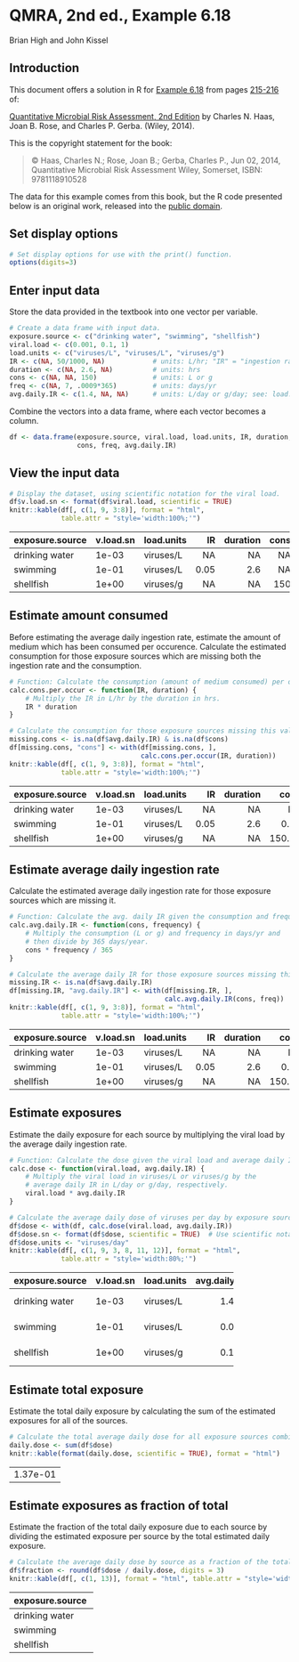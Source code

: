 # QMRA, 2nd ed., Example 6.18
Brian High and John Kissel  

## Introduction

This document offers a solution in R for [Example 6.18](images/ex0618.png) from pages 
[215-216](https://onlinelibrary.wiley.com/doi/pdf/10.1002/9781118910030.ch6#page=57) of:

[Quantitative Microbial Risk Assessment, 2nd Edition](http://www.wiley.com/WileyCDA/WileyTitle/productCd-1118145291,subjectCd-CH20.html) 
by Charles N. Haas, Joan B. Rose, and Charles P. Gerba. (Wiley, 2014).

This is the copyright statement for the book:

> © Haas, Charles N.; Rose, Joan B.; Gerba, Charles P., Jun 02, 2014, 
> Quantitative Microbial Risk Assessment Wiley, Somerset, ISBN: 9781118910528

The data for this example comes from this book, but the R code presented below 
is an original work, released into the 
[public domain](https://creativecommons.org/publicdomain/zero/1.0/).

## Set display options


```r
# Set display options for use with the print() function.
options(digits=3)
```

## Enter input data

Store the data provided in the textbook into one vector per variable. 


```r
# Create a data frame with input data.
exposure.source <- c("drinking water", "swimming", "shellfish")
viral.load <- c(0.001, 0.1, 1)
load.units <- c("viruses/L", "viruses/L", "viruses/g")
IR <- c(NA, 50/1000, NA)            # units: L/hr; "IR" = "ingestion rate"
duration <- c(NA, 2.6, NA)          # units: hrs
cons <- c(NA, NA, 150)              # units: L or g
freq <- c(NA, 7, .0009*365)         # units: days/yr
avg.daily.IR <- c(1.4, NA, NA)      # units: L/day or g/day; see: load.units
```

Combine the vectors into a data frame, where each vector becomes a column.


```r
df <- data.frame(exposure.source, viral.load, load.units, IR, duration, 
                 cons, freq, avg.daily.IR)
```

## View the input data


```r
# Display the dataset, using scientific notation for the viral load.
df$v.load.sn <- format(df$viral.load, scientific = TRUE)
knitr::kable(df[, c(1, 9, 3:8)], format = "html", 
             table.attr = "style='width:100%;'")
```

<table style='width:100%;'>
 <thead>
  <tr>
   <th style="text-align:left;"> exposure.source </th>
   <th style="text-align:left;"> v.load.sn </th>
   <th style="text-align:left;"> load.units </th>
   <th style="text-align:right;"> IR </th>
   <th style="text-align:right;"> duration </th>
   <th style="text-align:right;"> cons </th>
   <th style="text-align:right;"> freq </th>
   <th style="text-align:right;"> avg.daily.IR </th>
  </tr>
 </thead>
<tbody>
  <tr>
   <td style="text-align:left;"> drinking water </td>
   <td style="text-align:left;"> 1e-03 </td>
   <td style="text-align:left;"> viruses/L </td>
   <td style="text-align:right;"> NA </td>
   <td style="text-align:right;"> NA </td>
   <td style="text-align:right;"> NA </td>
   <td style="text-align:right;"> NA </td>
   <td style="text-align:right;"> 1.4 </td>
  </tr>
  <tr>
   <td style="text-align:left;"> swimming </td>
   <td style="text-align:left;"> 1e-01 </td>
   <td style="text-align:left;"> viruses/L </td>
   <td style="text-align:right;"> 0.05 </td>
   <td style="text-align:right;"> 2.6 </td>
   <td style="text-align:right;"> NA </td>
   <td style="text-align:right;"> 7.000 </td>
   <td style="text-align:right;"> NA </td>
  </tr>
  <tr>
   <td style="text-align:left;"> shellfish </td>
   <td style="text-align:left;"> 1e+00 </td>
   <td style="text-align:left;"> viruses/g </td>
   <td style="text-align:right;"> NA </td>
   <td style="text-align:right;"> NA </td>
   <td style="text-align:right;"> 150 </td>
   <td style="text-align:right;"> 0.328 </td>
   <td style="text-align:right;"> NA </td>
  </tr>
</tbody>
</table>

## Estimate amount consumed

Before estimating the average daily ingestion rate, estimate the amount
of medium which has been consumed per occurence. Calculate the estimated 
consumption for those exposure sources which are missing both the ingestion 
rate and the consumption.


```r
# Function: Calculate the consumption (amount of medium consumed) per occurence.
calc.cons.per.occur <- function(IR, duration) {
    # Multiply the IR in L/hr by the duration in hrs.
    IR * duration
}

# Calculate the consumption for those exposure sources missing this value.
missing.cons <- is.na(df$avg.daily.IR) & is.na(df$cons)
df[missing.cons, "cons"] <- with(df[missing.cons, ], 
                                 calc.cons.per.occur(IR, duration))
knitr::kable(df[, c(1, 9, 3:8)], format = "html", 
             table.attr = "style='width:100%;'")
```

<table style='width:100%;'>
 <thead>
  <tr>
   <th style="text-align:left;"> exposure.source </th>
   <th style="text-align:left;"> v.load.sn </th>
   <th style="text-align:left;"> load.units </th>
   <th style="text-align:right;"> IR </th>
   <th style="text-align:right;"> duration </th>
   <th style="text-align:right;"> cons </th>
   <th style="text-align:right;"> freq </th>
   <th style="text-align:right;"> avg.daily.IR </th>
  </tr>
 </thead>
<tbody>
  <tr>
   <td style="text-align:left;"> drinking water </td>
   <td style="text-align:left;"> 1e-03 </td>
   <td style="text-align:left;"> viruses/L </td>
   <td style="text-align:right;"> NA </td>
   <td style="text-align:right;"> NA </td>
   <td style="text-align:right;"> NA </td>
   <td style="text-align:right;"> NA </td>
   <td style="text-align:right;"> 1.4 </td>
  </tr>
  <tr>
   <td style="text-align:left;"> swimming </td>
   <td style="text-align:left;"> 1e-01 </td>
   <td style="text-align:left;"> viruses/L </td>
   <td style="text-align:right;"> 0.05 </td>
   <td style="text-align:right;"> 2.6 </td>
   <td style="text-align:right;"> 0.13 </td>
   <td style="text-align:right;"> 7.000 </td>
   <td style="text-align:right;"> NA </td>
  </tr>
  <tr>
   <td style="text-align:left;"> shellfish </td>
   <td style="text-align:left;"> 1e+00 </td>
   <td style="text-align:left;"> viruses/g </td>
   <td style="text-align:right;"> NA </td>
   <td style="text-align:right;"> NA </td>
   <td style="text-align:right;"> 150.00 </td>
   <td style="text-align:right;"> 0.328 </td>
   <td style="text-align:right;"> NA </td>
  </tr>
</tbody>
</table>

## Estimate average daily ingestion rate

Calculate the estimated average daily ingestion rate for those exposure sources 
which are missing it.


```r
# Function: Calculate the avg. daily IR given the consumption and frequency.
calc.avg.daily.IR <- function(cons, frequency) {
    # Multiply the consumption (L or g) and frequency in days/yr and 
    # then divide by 365 days/year.
    cons * frequency / 365
}

# Calculate the average daily IR for those exposure sources missing this value.
missing.IR <- is.na(df$avg.daily.IR)
df[missing.IR, "avg.daily.IR"] <- with(df[missing.IR, ], 
                                       calc.avg.daily.IR(cons, freq))
knitr::kable(df[, c(1, 9, 3:8)], format = "html", 
             table.attr = "style='width:100%;'")
```

<table style='width:100%;'>
 <thead>
  <tr>
   <th style="text-align:left;"> exposure.source </th>
   <th style="text-align:left;"> v.load.sn </th>
   <th style="text-align:left;"> load.units </th>
   <th style="text-align:right;"> IR </th>
   <th style="text-align:right;"> duration </th>
   <th style="text-align:right;"> cons </th>
   <th style="text-align:right;"> freq </th>
   <th style="text-align:right;"> avg.daily.IR </th>
  </tr>
 </thead>
<tbody>
  <tr>
   <td style="text-align:left;"> drinking water </td>
   <td style="text-align:left;"> 1e-03 </td>
   <td style="text-align:left;"> viruses/L </td>
   <td style="text-align:right;"> NA </td>
   <td style="text-align:right;"> NA </td>
   <td style="text-align:right;"> NA </td>
   <td style="text-align:right;"> NA </td>
   <td style="text-align:right;"> 1.400 </td>
  </tr>
  <tr>
   <td style="text-align:left;"> swimming </td>
   <td style="text-align:left;"> 1e-01 </td>
   <td style="text-align:left;"> viruses/L </td>
   <td style="text-align:right;"> 0.05 </td>
   <td style="text-align:right;"> 2.6 </td>
   <td style="text-align:right;"> 0.13 </td>
   <td style="text-align:right;"> 7.000 </td>
   <td style="text-align:right;"> 0.002 </td>
  </tr>
  <tr>
   <td style="text-align:left;"> shellfish </td>
   <td style="text-align:left;"> 1e+00 </td>
   <td style="text-align:left;"> viruses/g </td>
   <td style="text-align:right;"> NA </td>
   <td style="text-align:right;"> NA </td>
   <td style="text-align:right;"> 150.00 </td>
   <td style="text-align:right;"> 0.328 </td>
   <td style="text-align:right;"> 0.135 </td>
  </tr>
</tbody>
</table>

## Estimate exposures

Estimate the daily exposure for each source by multiplying the viral load by 
the average daily ingestion rate.


```r
# Function: Calculate the dose given the viral load and average daily IR.
calc.dose <- function(viral.load, avg.daily.IR) {
    # Multiply the viral load in viruses/L or viruses/g by the 
    # average daily IR in L/day or g/day, respectively.
    viral.load * avg.daily.IR
}

# Calculate the average daily dose of viruses per day by exposure source.
df$dose <- with(df, calc.dose(viral.load, avg.daily.IR))
df$dose.sn <- format(df$dose, scientific = TRUE)  # Use scientific notation.
df$dose.units <- "viruses/day"
knitr::kable(df[, c(1, 9, 3, 8, 11, 12)], format = "html", 
             table.attr = "style='width:80%;'")
```

<table style='width:80%;'>
 <thead>
  <tr>
   <th style="text-align:left;"> exposure.source </th>
   <th style="text-align:left;"> v.load.sn </th>
   <th style="text-align:left;"> load.units </th>
   <th style="text-align:right;"> avg.daily.IR </th>
   <th style="text-align:left;"> dose.sn </th>
   <th style="text-align:left;"> dose.units </th>
  </tr>
 </thead>
<tbody>
  <tr>
   <td style="text-align:left;"> drinking water </td>
   <td style="text-align:left;"> 1e-03 </td>
   <td style="text-align:left;"> viruses/L </td>
   <td style="text-align:right;"> 1.400 </td>
   <td style="text-align:left;"> 1.40e-03 </td>
   <td style="text-align:left;"> viruses/day </td>
  </tr>
  <tr>
   <td style="text-align:left;"> swimming </td>
   <td style="text-align:left;"> 1e-01 </td>
   <td style="text-align:left;"> viruses/L </td>
   <td style="text-align:right;"> 0.002 </td>
   <td style="text-align:left;"> 2.49e-04 </td>
   <td style="text-align:left;"> viruses/day </td>
  </tr>
  <tr>
   <td style="text-align:left;"> shellfish </td>
   <td style="text-align:left;"> 1e+00 </td>
   <td style="text-align:left;"> viruses/g </td>
   <td style="text-align:right;"> 0.135 </td>
   <td style="text-align:left;"> 1.35e-01 </td>
   <td style="text-align:left;"> viruses/day </td>
  </tr>
</tbody>
</table>

## Estimate total exposure

Estimate the total daily exposure by calculating the sum of the estimated 
exposures for all of the sources.


```r
# Calculate the total average daily dose for all exposure sources combined.
daily.dose <- sum(df$dose)
knitr::kable(format(daily.dose, scientific = TRUE), format = "html")
```

<table>
<tbody>
  <tr>
   <td style="text-align:left;"> 1.37e-01 </td>
  </tr>
</tbody>
</table>

## Estimate exposures as fraction of total

Estimate the fraction of the total daily exposure due to each source by 
dividing the estimated exposure per source by the total estimated daily 
exposure.


```r
# Calculate the average daily dose by source as a fraction of the total.
df$fraction <- round(df$dose / daily.dose, digits = 3)
knitr::kable(df[, c(1, 13)], format = "html", table.attr = "style='width:30%;'")
```

<table style='width:30%;'>
 <thead>
  <tr>
   <th style="text-align:left;"> exposure.source </th>
   <th style="text-align:right;"> fraction </th>
  </tr>
 </thead>
<tbody>
  <tr>
   <td style="text-align:left;"> drinking water </td>
   <td style="text-align:right;"> 0.010 </td>
  </tr>
  <tr>
   <td style="text-align:left;"> swimming </td>
   <td style="text-align:right;"> 0.002 </td>
  </tr>
  <tr>
   <td style="text-align:left;"> shellfish </td>
   <td style="text-align:right;"> 0.988 </td>
  </tr>
</tbody>
</table>

